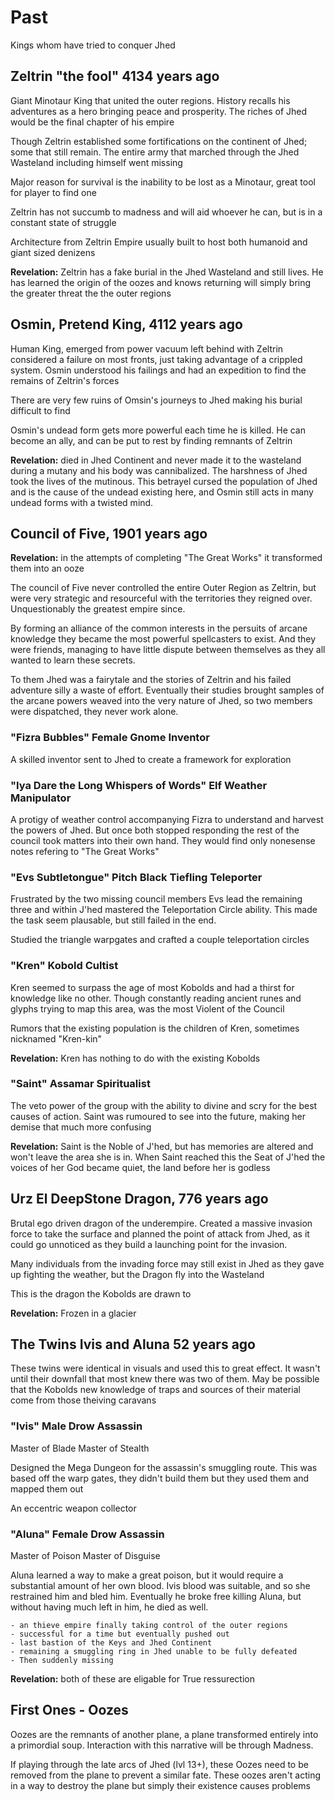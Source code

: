 # Past

Kings whom have tried to conquer Jhed

## Zeltrin "the fool" 4134 years ago

 Giant Minotaur King that united the outer regions. History recalls his adventures as a hero bringing peace and prosperity. The riches of Jhed would be the final chapter of his empire

 Though Zeltrin established some fortifications on the continent of Jhed; some that still remain. The entire army that marched through the Jhed Wasteland including himself went missing
 
 Major reason for survival is the inability to be lost as a Minotaur, great tool for player to find one
 
 Zeltrin has not succumb to madness and will aid whoever he can, but is in a constant state of struggle
 
 Architecture from Zeltrin Empire usually built to host both humanoid and giant sized denizens

 **Revelation:** Zeltrin has a fake burial in the Jhed Wasteland and still lives. He has learned the origin of the oozes and knows returning will simply bring the greater threat the the outer regions

## Osmin, Pretend King, 4112 years ago

Human King, emerged from power vacuum left behind with Zeltrin considered a failure on most fronts, just taking advantage of a crippled system. Osmin understood his failings and had an expedition to find the remains of Zeltrin's forces

There are very few ruins of Omsin's journeys to Jhed making his burial difficult to find

Osmin's undead form gets more powerful each time he is killed. He can become an ally, and can be put to rest by finding remnants of Zeltrin

**Revelation:** died in Jhed Continent and never made it to the wasteland during a mutany and his body was cannibalized. The harshness of Jhed took the lives of the mutinous. This betrayel cursed the population of Jhed and is the cause of the undead existing here, and Osmin still acts in many undead forms with a twisted mind.

## Council of Five, 1901 years ago

 **Revelation:** in the attempts of completing "The Great Works" it transformed them into an ooze

The council of Five never controlled the entire Outer Region as Zeltrin, but were very strategic and resourceful with the territories they reigned over. Unquestionably the greatest empire since. 

By forming an alliance of the common interests in the persuits of arcane knowledge they became the most powerful spellcasters to exist. And they were friends, managing to have little dispute between themselves as they all wanted to learn these secrets.  
  
To them Jhed was a fairytale and the stories of Zeltrin and his failed adventure silly a waste of effort. Eventually their studies brought samples of the arcane powers weaved into the very nature of Jhed, so two members were dispatched, they never work alone.

### "Fizra Bubbles" Female Gnome Inventor

A skilled inventor sent to Jhed to create a framework for exploration

### "Iya Dare the Long Whispers of Words" Elf Weather Manipulator

A protigy of weather control accompanying Fizra to understand and harvest the powers of Jhed. But once both stopped responding the rest of the council took matters into their own hand. They would find only nonesense notes refering to "The Great Works"

### "Evs Subtletongue" Pitch Black Tiefling Teleporter

Frustrated by the two missing council members Evs lead the remaining three and within J'hed mastered the Teleportation Circle ability. This made the task seem plausable, but still failed in the end.

Studied the triangle warpgates and crafted a couple teleportation circles

### "Kren" Kobold Cultist 

Kren seemed to surpass the age of most Kobolds and had a thirst for knowledge like no other. Though constantly reading ancient runes and glyphs trying to map this area, was the most Violent of the Council

Rumors that the existing population is the children of Kren, sometimes nicknamed "Kren-kin"

**Revelation:** Kren has nothing to do with the existing Kobolds

### "Saint" Assamar Spiritualist

The veto power of the group with the ability to divine and scry for the best causes of action. Saint was rumoured to see into the future, making her demise that much more confusing

**Revelation:** Saint is the Noble of J'hed, but has memories are altered and won't leave the area she is in. When Saint reached this the Seat of J'hed the voices of her God became quiet, the land before her is godless

## Urz El DeepStone Dragon, 776 years ago

Brutal ego driven dragon of the underempire. Created a massive invasion force to take the surface and planned the point of attack from Jhed, as it could go unnoticed as they build a launching point for the invasion.

Many individuals from the invading force may still exist in Jhed as they gave up fighting the weather, but the Dragon fly into the Wasteland

This is the dragon the Kobolds are drawn to

**Revelation:** Frozen in a glacier

## The Twins Ivis and Aluna 52 years ago

These twins were identical in visuals and used this to great effect. It wasn't until their downfall that most knew there was two of them. May be possible that the Kobolds new knowledge of traps and sources of their material come from those theiving caravans

### "Ivis" Male Drow Assassin

Master of Blade
Master of Stealth

Designed the Mega Dungeon for the assassin's smuggling route. This was based off the warp gates, they didn't build them but they used them and mapped them out

An eccentric weapon collector

### "Aluna" Female Drow Assassin

Master of Poison
Master of Disguise

Aluna learned a way to make a great poison, but it would require a substantial amount of her own blood. Ivis blood was suitable, and so she restrained him and bled him. Eventually he broke free killing Aluna, but without having much left in him, he died as well.

    - an thieve empire finally taking control of the outer regions
    - successful for a time but eventually pushed out
    - last bastion of the Keys and Jhed Continent
    - remaining a smuggling ring in Jhed unable to be fully defeated
    - Then suddenly missing

**Revelation:** both of these are eligable for True ressurection


## First Ones - Oozes

Oozes are the remnants of another plane, a plane transformed entirely into a primordial soup. Interaction with this narrative will be through Madness.

If playing through the late arcs of Jhed (lvl 13+), these Oozes need to be removed from the plane to prevent a similar fate. These oozes aren't acting in a way to destroy the plane but simply their existence causes problems

